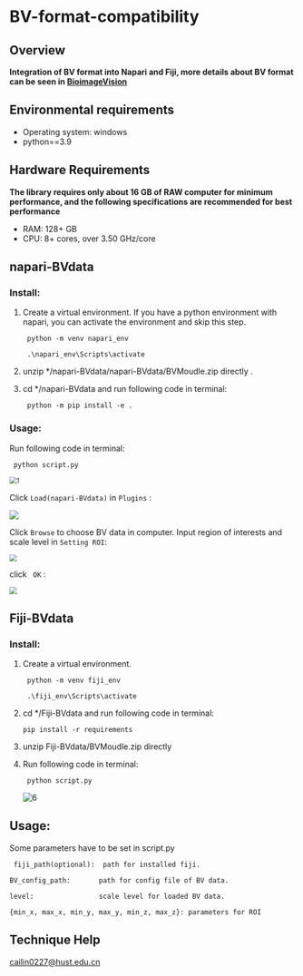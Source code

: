 # BV-format-compatibility

## Overview

**Integration of  BV format into Napari and Fiji, more details about BV format can be seen in [BioimageVision](https://github.com/Quanlab-Bioimage/BioimageVision)**

## Environmental requirements

* Operating system: windows
* python==3.9

## Hardware Requirements
**The library requires only about 16 GB of RAW computer for minimum performance, and the following specifications are recommended for best performance**

* RAM: 128+ GB
* CPU: 8+ cores, over 3.50 GHz/core

## napari-BVdata

### Install:

1. Create a virtual environment. If you have a python environment with napari, you can activate the environment and skip this step.

   ``` python -m venv napari_env``` 

   ``` .\napari_env\Scripts\activate``` 

2. unzip */napari-BVdata/napari-BVdata/BVMoudle.zip directly .

3. cd */napari-BVdata and run following code in terminal:

   ``` python -m pip install -e .```

### Usage:

Run following code in terminal:

``` python script.py```

<img src="./imgs/1.JPG" alt="1" style="zoom:80%;" />

Click ```Load(napari-BVdata)``` in ```Plugins``` :

![](./imgs/2.JPG)

Click ```Browse``` to choose BV data in computer.  Input region of interests and scale level in ```Setting ROI```:

<img src="./imgs/4.jpg" style="zoom:80%;" />

click ``` OK``` :

<img src="./imgs/5.JPG" style="zoom:80%;" />

## Fiji-BVdata

### Install:

1. Create a virtual environment.

   ``` python -m venv fiji_env``` 

   ``` .\fiji_env\Scripts\activate``` 

2. cd */Fiji-BVdata and run following code in terminal:

   ```pip install -r requirements```

3. unzip Fiji-BVdata/BVMoudle.zip directly

4. Run following code in terminal:

   ``` python script.py```

   ![6](./imgs/6.JPG)

## Usage:

Some parameters have to be set in script.py

` fiji_path(optional):  path for installed fiji.` 

`BV_config_path:       path for config file of BV data.`

`level:                scale level for loaded BV data.`

`{min_x, max_x, min_y, max_y, min_z, max_z}: parameters for ROI`



## Technique Help

[cailin0227@hust.edu.cn](cailin0227@hust.edu.cn)























